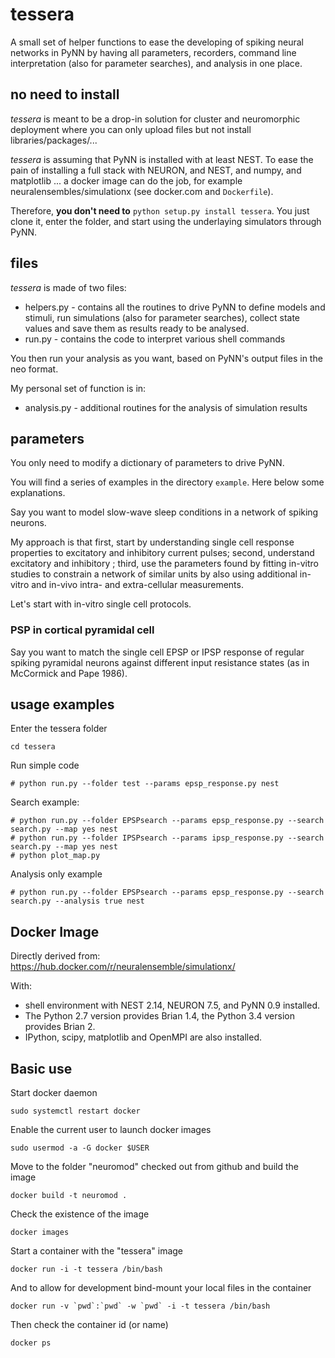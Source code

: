 # tessera
A small set of helper functions to ease the developing of spiking neural networks in PyNN by having all parameters, recorders, command line interpretation (also for parameter searches), and analysis in one place.

## no need to install
*tessera* is meant to be a drop-in solution for cluster and neuromorphic deployment where you can only upload files but not install libraries/packages/...

*tessera* is assuming that PyNN is installed with at least NEST. To ease the pain of installing a full stack with NEURON, and NEST, and numpy, and matplotlib ... a docker image can do the job, for example neuralensembles/simulationx (see docker.com and `Dockerfile`).

Therefore, **you don't need to** `python setup.py install tessera`. You just clone it, enter the folder, and start using the underlaying simulators through PyNN.

## files
*tessera* is made of two files:

* helpers.py - contains all the routines to drive PyNN to define models and stimuli, run simulations (also for parameter searches), collect state values and save them as results ready to be analysed.
* run.py - contains the code to interpret various shell commands 

You then run your analysis as you want, based on PyNN's output files in the neo format. 

My personal set of function is in:

* analysis.py - additional routines for the analysis of simulation results

## parameters
You only need to modify a dictionary of parameters to drive PyNN.

You will find a series of examples in the directory `example`. Here below some explanations.

Say you want to model slow-wave sleep conditions in a network of spiking neurons.

My approach is that first, start by understanding single cell response properties to excitatory and inhibitory current pulses; second, understand excitatory and inhibitory ; third, use the parameters found by fitting in-vitro studies to constrain a network of similar units by also using additional in-vitro and in-vivo intra- and extra-cellular measurements.

Let's start with in-vitro single cell protocols.

### PSP in cortical pyramidal cell
Say you want to match the single cell EPSP or IPSP response of regular spiking pyramidal neurons against different input resistance states (as in McCormick and Pape 1986). 

## usage examples
Enter the tessera folder

```
cd tessera
```

Run simple code

```
# python run.py --folder test --params epsp_response.py nest
```

Search example:

```
# python run.py --folder EPSPsearch --params epsp_response.py --search search.py --map yes nest
# python run.py --folder IPSPsearch --params ipsp_response.py --search search.py --map yes nest
# python plot_map.py
```

Analysis only example

```
# python run.py --folder EPSPsearch --params epsp_response.py --search search.py --analysis true nest
```

## Docker Image

Directly derived from: https://hub.docker.com/r/neuralensemble/simulationx/

With:

* shell environment with NEST 2.14, NEURON 7.5, and PyNN 0.9 installed.
* The Python 2.7 version provides Brian 1.4, the Python 3.4 version provides Brian 2.
* IPython, scipy, matplotlib and OpenMPI are also installed.

## Basic use

Start docker daemon

```
sudo systemctl restart docker
```

Enable the current user to launch docker images

```
sudo usermod -a -G docker $USER
```

Move to the folder "neuromod" checked out from github and build the image

```
docker build -t neuromod .
```

Check the existence of the image

```
docker images
```

Start a container with the "tessera" image
```
docker run -i -t tessera /bin/bash
```

And to allow for development bind-mount your local files in the container

```
docker run -v `pwd`:`pwd` -w `pwd` -i -t tessera /bin/bash

```

Then check the container id (or name)

```
docker ps
```

